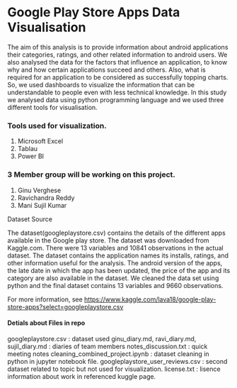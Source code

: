 # Google Play Store Apps Data Visualisation

The aim of this analysis is to provide information about android applications their categories, ratings, and other related information to android users. We also analysed the data for the factors that influence an application, to know why and how certain applications succeed and others. Also, what is required for an application to be considered as successfully topping charts. So, we used dashboards to visualize the information that can be understandable to people even with less technical knowledge. In this study we analysed data using python programming language and we used three different tools for visualisation.

### Tools used for visualization.

1. Microsoft Excel
2. Tablau
3. Power BI

### 3 Member group will be working on this project.

1. Ginu Verghese
2. Ravichandra Reddy
3. Mani Sujil Kumar

Dataset Source

The dataset(googleplaystore.csv) contains the details of the different apps available in the Google play store. The dataset was downloaded from Kaggle.com. There were 13 variables and 10841 observations in the actual dataset. The dataset contains the application names its installs, ratings, and other information useful for the analysis. The android version of the apps, the late date in which the app has been updated, the price of the app and its category are also available in the dataset. We cleaned the data set using python and the final dataset contains 13 variables and 9660 observations.

For more information, see <https://www.kaggle.com/lava18/google-play-store-apps?select=googleplaystore.csv>

#### Detials about Files in repo

googleplaystore.csv : dataset used
ginu_diary.md, ravi_diary.md, sujil_diary.md : diaries of team members
notes_discussion.txt : quick meeting notes
cleaning_combined_project.ipynb : dataset cleaning in python in jupyter notebook file.
googleplaystore_user_reviews.csv : second dataset related to topic but not used for visualization.
license.txt : lisence information about work in referenced kuggle page.